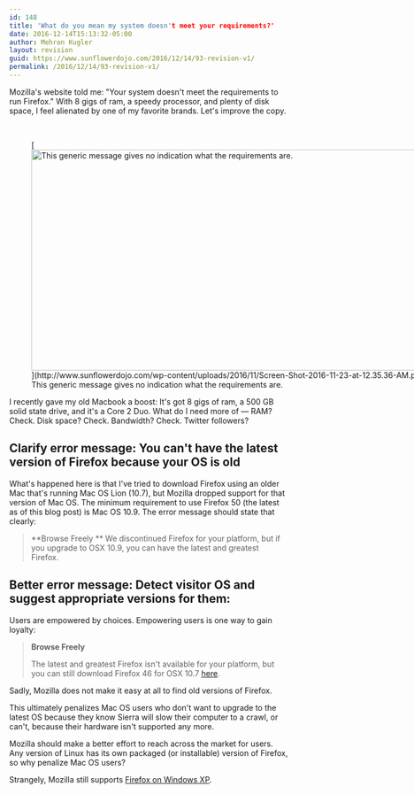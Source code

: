 ```yaml
---
id: 148
title: 'What do you mean my system doesn't meet your requirements?'
date: 2016-12-14T15:13:32-05:00
author: Mehron Kugler
layout: revision
guid: https://www.sunflowerdojo.com/2016/12/14/93-revision-v1/
permalink: /2016/12/14/93-revision-v1/
---
```

Mozilla's website told me: "Your system doesn't meet the requirements to run Firefox." With 8 gigs of ram, a speedy processor, and plenty of disk space, I feel alienated by one of my favorite brands. Let's improve the copy.

&nbsp;

<!--more-->

<figure id="attachment_94" aria-describedby="caption-attachment-94" style="width: 958px" class="wp-caption alignnone">[<img loading="lazy" class="size-full wp-image-94" src="http://www.sunflowerdojo.com/wp-content/uploads/2016/11/Screen-Shot-2016-11-23-at-12.35.36-AM.png" alt="This generic message gives no indication what the requirements are." width="958" height="399" />](http://www.sunflowerdojo.com/wp-content/uploads/2016/11/Screen-Shot-2016-11-23-at-12.35.36-AM.png)<figcaption id="caption-attachment-94" class="wp-caption-text">This generic message gives no indication what the requirements are.</figcaption></figure>

I recently gave my old Macbook a boost: It's got 8 gigs of ram, a 500 GB solid state drive, and it's a Core 2 Duo. What do I need more of &mdash; RAM? Check. Disk space? Check. Bandwidth? Check. Twitter followers?

## Clarify error message: You can't have the latest version of Firefox because your OS is old

What's happened here is that I've tried to download Firefox using an older Mac that's running Mac OS Lion (10.7), but Mozilla dropped support for that version of Mac OS. The minimum requirement to use Firefox 50 (the latest as of this blog post) is Mac OS 10.9. The error message should state that clearly:

> **Browse Freely
>**
> We discontinued Firefox for your platform, but if you upgrade to OSX 10.9, you can have the latest and greatest Firefox.

## Better error message: Detect visitor OS and suggest appropriate versions for them:

Users are empowered by choices. Empowering users is one way to gain loyalty:

> **Browse Freely**
>
> The latest and greatest Firefox isn't available for your platform, but you can still download Firefox 46 for OSX 10.7 [here](#).

Sadly, Mozilla does not make it easy at all to find old versions of Firefox.

This ultimately penalizes Mac OS users who don't want to upgrade to the latest OS because they know Sierra will slow their computer to a crawl, or can't, because their hardware isn't supported any more.

Mozilla should make a better effort to reach across the market for users. Any version of Linux has its own packaged (or installable) version of Firefox, so why penalize Mac OS users?

Strangely, Mozilla still supports <a href="https://www.mozilla.org/en-US/firefox/50.0/system-requirements/" target="_blank">Firefox on Windows XP</a>.
